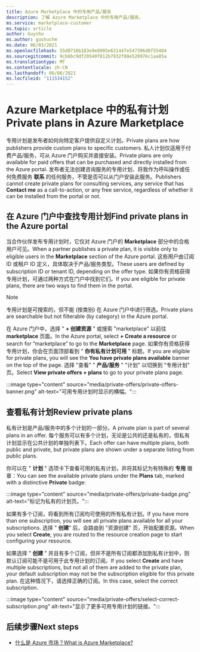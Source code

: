 ```yaml
---
title: Azure Marketplace 中的专用产品/服务
description: 了解 Azure Marketplace 中的专用产品/服务。
ms.service: marketplace-customer
ms.topic: article
author: Guyshu
ms.author: gushuchm
ms.date: 06/03/2021
ms.openlocfilehash: 55d0716b183e9e8905e631447e547396d6f55404
ms.sourcegitcommit: 9cb6bc9df20540f812b7932f88e520976c1aa85a
ms.translationtype: MT
ms.contentlocale: zh-CN
ms.lasthandoff: 06/06/2021
ms.locfileid: "111534152"
---
```

# <a name="private-plans-in-azure-marketplace"></a><span data-ttu-id="6cb12-103">Azure Marketplace 中的私有计划</span><span class="sxs-lookup"><span data-stu-id="6cb12-103">Private plans in Azure Marketplace</span></span>

<span data-ttu-id="6cb12-104">专用计划是发布者如何向特定客户提供自定义计划。</span><span class="sxs-lookup"><span data-stu-id="6cb12-104">Private plans are how publishers provide custom plans to specific customers.</span></span> <span data-ttu-id="6cb12-105">私人计划仅适用于付费产品/服务，可从 Azure 门户购买并直接安装。</span><span class="sxs-lookup"><span data-stu-id="6cb12-105">Private plans are only available for paid offers that can be purchased and directly installed from the Azure portal.</span></span> <span data-ttu-id="6cb12-106">发布者无法创建咨询服务的专用计划、将我作为呼叫操作或任何免费服务 **联系** 的任何服务，不管是否可以从门户安装此服务。</span><span class="sxs-lookup"><span data-stu-id="6cb12-106">Publishers cannot create private plans for consulting services, any service that has **Contact me** as a call-to-action, or any free service, regardless of whether it can be installed from the portal or not.</span></span>

## <a name="find-private-plans-in-the-azure-portal"></a><span data-ttu-id="6cb12-107">在 Azure 门户中查找专用计划</span><span class="sxs-lookup"><span data-stu-id="6cb12-107">Find private plans in the Azure portal</span></span>

<span data-ttu-id="6cb12-108">当合作伙伴发布专用计划时，它仅对 Azure 门户的 **Marketplace** 部分中的合格用户可见。</span><span class="sxs-lookup"><span data-stu-id="6cb12-108">When a partner publishes a private plan, it is visible only to eligible users in the **Marketplace** section of the Azure portal.</span></span> <span data-ttu-id="6cb12-109">这些用户由订阅 ID 或租户 ID 定义，具体取决于产品/服务类型。</span><span class="sxs-lookup"><span data-stu-id="6cb12-109">These users are defined by subscription ID or tenant ID, depending on the offer type.</span></span> <span data-ttu-id="6cb12-110">如果你有资格获得专用计划，可通过两种方式在门户中找到它们。</span><span class="sxs-lookup"><span data-stu-id="6cb12-110">If you are eligible for private plans, there are two ways to find them in the portal.</span></span>

> [!NOTE]
> <span data-ttu-id="6cb12-111">专用计划是可搜索的，但不能 (按类别) 在 Azure 门户中进行筛选。</span><span class="sxs-lookup"><span data-stu-id="6cb12-111">Private plans are searchable but not filterable (by category) in the Azure portal.</span></span>

<span data-ttu-id="6cb12-112">在 Azure 门户中，选择 " **+ 创建资源** " 或搜索 "marketplace" 以前往 **marketplace** 页面。</span><span class="sxs-lookup"><span data-stu-id="6cb12-112">In the Azure portal, select **+ Create a resource** or search for “marketplace” to go to the **Marketplace** page.</span></span> <span data-ttu-id="6cb12-113">如果你有资格获得专用计划，你会在页面顶部看到 " **你有私有计划可用** " 标题。</span><span class="sxs-lookup"><span data-stu-id="6cb12-113">If you are eligible for private plans, you will see the **You have private plans available** banner on the top of the page.</span></span> <span data-ttu-id="6cb12-114">选择 "查看" " **产品/服务** " "计划" 以切换到 "专用计划" 页。</span><span class="sxs-lookup"><span data-stu-id="6cb12-114">Select **View private offers + plans** to go to your private plans page.</span></span>

:::image type="content" source="media/private-offers/private-offers-banner.png" alt-text="可用专用计划时显示的横幅。":::

## <a name="review-private-plans"></a><span data-ttu-id="6cb12-116">查看私有计划</span><span class="sxs-lookup"><span data-stu-id="6cb12-116">Review private plans</span></span>

<span data-ttu-id="6cb12-117">私有计划是产品/服务中的多个计划的一部分。</span><span class="sxs-lookup"><span data-stu-id="6cb12-117">A private plan is part of several plans in an offer.</span></span> <span data-ttu-id="6cb12-118">每个服务可以有多个计划，无论是公共的还是私有的，但私有计划显示在公共计划的单独列表下。</span><span class="sxs-lookup"><span data-stu-id="6cb12-118">Each offer can have multiple plans, both public and private, but private plans are shown under a separate listing from public plans.</span></span>

<span data-ttu-id="6cb12-119">你可以在 " **计划** " 选项卡下查看可用的私有计划，并将其标记为有特殊的 **专用** 徽章：</span><span class="sxs-lookup"><span data-stu-id="6cb12-119">You can see the available private plans under the **Plans** tab, marked with a distinctive **Private** badge:</span></span>

:::image type="content" source="media/private-offers/private-badge.png" alt-text="标记为私有的计划页。":::

<span data-ttu-id="6cb12-121">如果有多个订阅，将看到所有订阅均可使用的所有私有计划。</span><span class="sxs-lookup"><span data-stu-id="6cb12-121">If you have more than one subscription, you will see all private plans available for all your subscriptions.</span></span> <span data-ttu-id="6cb12-122">选择 " **创建**" 后，会路由到 "资源创建" 页，开始配置资源。</span><span class="sxs-lookup"><span data-stu-id="6cb12-122">When you select **Create**, you are routed to the resource creation page to start configuring your resource.</span></span>

<span data-ttu-id="6cb12-123">如果选择 " **创建** " 并且有多个订阅，但并不是所有订阅都添加到私有计划中，则默认订阅可能不是可用于此专用计划的订阅。</span><span class="sxs-lookup"><span data-stu-id="6cb12-123">If you select **Create** and have multiple subscriptions, but not all of them are added to the private plan, your default subscription may not be the subscription eligible for this private plan.</span></span> <span data-ttu-id="6cb12-124">在这种情况下，请选择正确的订阅。</span><span class="sxs-lookup"><span data-stu-id="6cb12-124">In this case, select the correct subscription.</span></span>

:::image type="content" source="media/private-offers/select-correct-subscription.png" alt-text="显示了更多可用专用计划的链接。":::

## <a name="next-steps"></a><span data-ttu-id="6cb12-126">后续步骤</span><span class="sxs-lookup"><span data-stu-id="6cb12-126">Next steps</span></span>

- [<span data-ttu-id="6cb12-127">什么是 Azure 市场？</span><span class="sxs-lookup"><span data-stu-id="6cb12-127">What is Azure Marketplace?</span></span>](azure-marketplace-overview.md)
